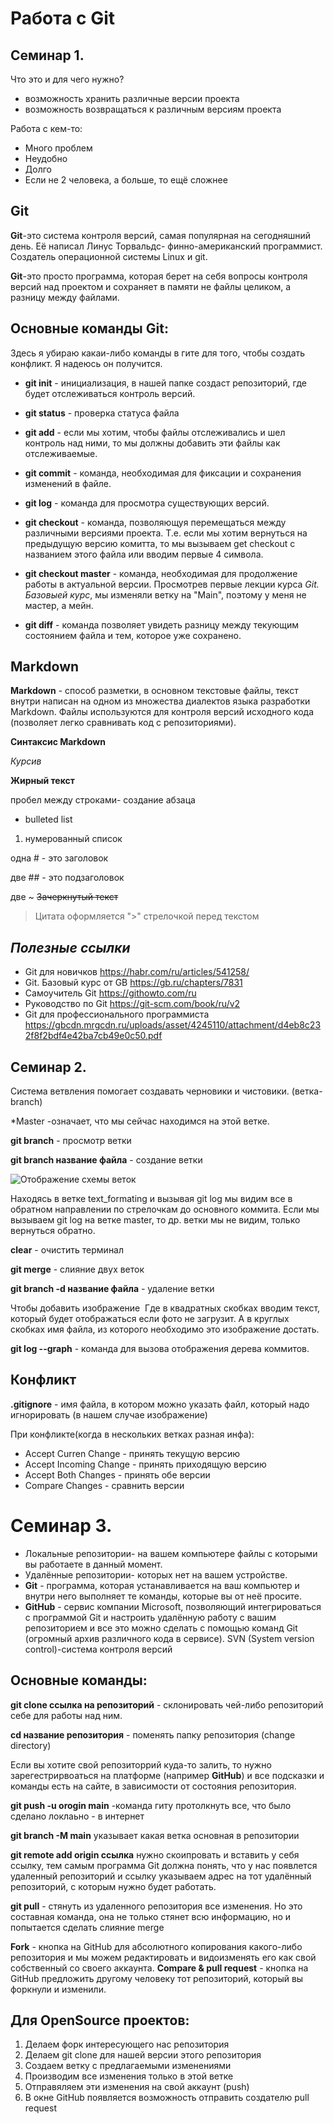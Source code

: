 # Работа с Git

## Семинар 1.
Что это и для чего нужно?

* возможность хранить различные версии проекта
* возможность возвращаться к различным версиям проекта

Работа с кем-то:

* Много проблем
* Неудобно
* Долго
* Если не 2 человека, а больше, то ещё сложнее

## Git

**Git**-это система контроля версий, самая популярная на сегодняшний день. Её написал Линус Торвальдс- финно-американский программист. Создатель операционной системы Linux и git.

**Git**-это просто программа, которая берет на себя вопросы контроля версий над проектом и сохраняет в памяти не файлы целиком, а разницу между файлами.

## Основные команды **Git**:

Здесь я убираю какаи-либо команды в гите для того, чтобы создать конфликт. Я надеюсь он получится.

* **git init** - инициализация, в нашей папке создаст репозиторий, где будет отслеживаться контроль версий.

* **git status** - проверка статуса файла

* **git add** - если мы хотим, чтобы файлы отслеживались и шел контроль над ними, то мы должны добавить эти файлы как отслеживаемые.

* **git commit** - команда, необходимая для фиксации и сохранения изменений в файле.

* **git log** - команда для просмотра существующих версий.

* **git checkout** - команда, позволяющуя перемещаться между различными версиями проекта. Т.е. если мы хотим вернуться на предыдущую версию комитта, то мы вызываем get checkout с названием этого файла или вводим первые 4 символа.

* **git checkout master** - команда, необходимая для продолжение работы в актуальной версии. Просмотрев первые лекции курса *Git. Базовыей курс*, мы изменяли ветку на "Main", поэтому у меня не мастер, а мейн.

* **git diff** - команда позволяет увидеть разницу между текующим состоянием файла и тем, которое уже сохранено.

## Markdown

**Markdown** - способ разметки, в основном текстовые файлы, текст внутри написан на одном из множества диалектов языка разработки Markdown. Файлы используются для контроля версий исходного кода (позволяет легко сравнивать код с репозиториями).

**Синтаксис Markdown**

*Курсив*

**Жирный текст**

пробел между строками- создание абзаца

* bulleted list
1. нумерованный список

одна # - это заголовок

две ## - это подзаголовок

две ~ ~~Зачеркнутый текст~~ 

>Цитата оформляется ">" стрелочкой перед текстом

## ***Полезные ссылки***
* Git для новичков <https://habr.com/ru/articles/541258/>
* Git. Базовый курс от GB <https://gb.ru/chapters/7831>
* Самоучитель Git <https://githowto.com/ru>
* Руководство по Git <https://git-scm.com/book/ru/v2>
* Git для профессионального программиста <https://gbcdn.mrgcdn.ru/uploads/asset/4245110/attachment/d4eb8c232f8f2bdf4e42ba7cb49e0c50.pdf>



## Семинар 2.

Система ветвления помогает создавать черновики и чистовики. (ветка-branch)

*Master -означает, что мы сейчас находимся на этой ветке.

**git branch** - просмотр ветки

**git branch название файла** - создание ветки

![Отображение схемы веток](Ветки.png)

Находясь в ветке text_formating и вызывая git log мы видим все в обратном направлении по стрелочкам до основного коммита. Если мы вызываем git log на ветке master, то др. ветки мы не видим, только вернуться обратно.

**clear** - очистить терминал

**git merge** - слияние двух веток

**git branch -d название файла** - удаление ветки

Чтобы добавить изображение ![]() Где в квадратных скобках вводим текст, который будет отображаться если фото не загрузит. А в круглых скобках имя файла, из которого необходимо это изображение достать.

**git log --graph** - команда для вызова отображения дерева коммитов.

## Конфликт

**.gitignore** - имя файла, в котором можно указать файл, который надо игнорировать (в нашем случае изображение)

При конфликте(когда в нескольких ветках разная инфа):

* Accept Curren Change - принять текущую версию
* Accept Incoming Change - принять приходящую версию
* Accept Both Changes - принять обе версии
* Compare Changes - сравнить версии

# Семинар 3.
* Локальные репозитории- на вашем компьютере файлы с которыми вы работаете в данный момент.
*  Удалённые репозитории- которых нет на вашем устройстве.
*  **Git** - программа, которая устанавливается на ваш компьютер и внутри него выполняет те команды, которые вы от неё просите.
*  **GitHub** - сервис компании Microsoft, позволяющий интегрироваться с программой Git и настроить удалённую работу с вашим репозиторием и все это можно сделать с помощью команд Git (огромный архив различного кода в сервисе). SVN (System version control)-система контроля версий

 ## Основные команды:
**git clone ссылка на репозиторий** - склонировать чей-либо репозиторий себе для работы над ним.

**cd название репозитория** - поменять папку репозитория (change directory)

 Если вы хотите свой репозиторрий куда-то залить, то нужно зарегестрирвоаться на платформе (например **GitHub**) и все подсказки и команды есть на сайте, в зависимости от состояния репозитория.

**git push -u orogin main** -команда гиту протолкнуть все, что было сделано локлаьно - в интернет
 
**git branch -M main** указывает какая ветка основная в репозитории
 
**git remote add origin ссылка** нужно скоипровать и вставить у себя ссылку, тем самым программа Git должна понять, что у нас появлется удаленный репозиторий и ссылку указываем адрес на тот удалённый репозиторий, с которым нужно будет работать.

**git pull** - стянуть из удаленного репозитория все изменения. Но это составная команда, она не только стянет всю информацию, но и попытается сделать слияние merge

**Fork** - кнопка на GitHub для абсолютного копирования какого-либо репозитория и мы можем редактировать и видоизменять его как свой собственный со своего аккаунта.
**Compare & pull request** - кнопка на GitHub предложить другому человеку тот репозиторий, который вы форкнули и изменили.

## Для OpenSource проектов:
1. Делаем форк интересующего нас репозитория
2. Делаем git clone для нашей версии этого репозитория
3. Создаем ветку с предлагаемыми изменениями
4. Производим все изменения только в этой ветке
5. Отправяляем эти изменения на свой аккаунт (push)
6. В окне GitHub появляется возможность отправить создателю pull request